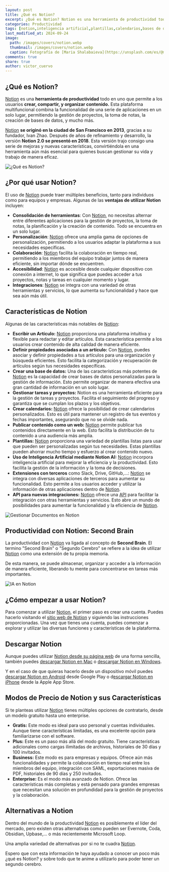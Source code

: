 ```yaml
---
layout: post
title: ¿Qué es Notion?
excerpt: ¿Qué es Notion? Notion es una herramienta de productividad todo en uno para crear, compartir y organizar contenido.
categories: Productividad
tags: [notion,inteligencia artificial,plantillas,calendarios,bases de datos]
last_modified_at: 2024-09-24
image:
  path: /images/covers/notion.webp
  thumbnail: /images/covers/notion.webp
  caption: Fotografía de [Maria Shalabaieva](https://unsplash.com/es/@maria_shalabaieva)
comments: true
share: true
author: victor_cuervo
---
```


## ¿Qué es Notion?


[Notion](https://notion.so/) es una **herramienta de productividad** todo en uno que permite a los usuarios **crear, compartir, y organizar contenido.** Esta plataforma multifuncional combina la funcionalidad de una serie de aplicaciones en un solo lugar, permitiendo la gestión de proyectos, la toma de notas, la creación de bases de datos, y mucho más.


[Notion](https://notion.so/) **se originó en la ciudad de San Francisco en 2013**, gracias a su fundador, Ivan Zhao. Después de años de refinamiento y desarrollo, la versión **Notion 2.0 se presentó en 2018**. Esta versión trajo consigo una serie de mejoras y nuevas características, convirtiéndola en una herramienta aún más esencial para quienes buscan gestionar su vida y trabajo de manera eficaz.


![¿Qué es Notion?](https://ayudaenlaweb.com/images/articulos/notion/portada-notion.webp)


## ¿Por qué usar Notion?


El uso de [Notion](https://notion.so/) puede traer múltiples beneficios, tanto para individuos como para equipos y empresas. Algunas de las **ventajas de utilizar Notion** incluyen:

- **Consolidación de herramientas**: Con [Notion](https://notion.so/), no necesitas alternar entre diferentes aplicaciones para la gestión de proyectos, la toma de notas, la planificación y la creación de contenido. Todo se encuentra en un solo lugar.
- **Personalización**: [Notion](https://notion.so/) ofrece una amplia gama de opciones de personalización, permitiendo a los usuarios adaptar la plataforma a sus necesidades específicas.
- **Colaboración**: [Notion](https://notion.so/) facilita la colaboración en tiempo real, permitiendo a los miembros del equipo trabajar juntos de manera eficiente, sin importar dónde se encuentren.
- **Accesibilidad**: [Notion](https://notion.so/) es accesible desde cualquier dispositivo con conexión a internet, lo que significa que puedes acceder a tus proyectos, notas y tareas en cualquier momento y lugar.
- **Integraciones**: [Notion](https://notion.so/) se integra con una variedad de otras herramientas y servicios, lo que aumenta su funcionalidad y hace que sea aún más útil.

## Características de Notion


Algunas de las características más notables de [Notion](https://notion.so/):

- **Escribir un Artículo:** [Notion](https://notion.so/) proporciona una plataforma intuitiva y flexible para redactar y editar artículos. Esta característica permite a los usuarios crear contenido de alta calidad de manera eficiente.
- **Definir propiedades asociadas a un artículo:** Con [Notion](https://notion.so/), puedes asociar y definir propiedades a tus artículos para una organización y búsqueda eficientes. Esto facilita la categorización y recuperación de artículos según tus necesidades específicas.
- **Crear una base de datos:** Una de las características más potentes de [Notion](https://notion.so/) es la capacidad de crear bases de datos personalizadas para la gestión de información. Esto permite organizar de manera efectiva una gran cantidad de información en un solo lugar.
- **Gestionar tareas y proyectos:** Notion es una herramienta eficiente para la gestión de tareas y proyectos. Facilita el seguimiento del progreso y garantiza que se cumplan los plazos y los objetivos.
- **Crear calendarios:** [Notion](https://notion.so/) ofrece la posibilidad de crear calendarios personalizados. Esto es útil para mantener un registro de tus eventos y fechas importantes, asegurando que no se olvide nada.
- **Publicar contenido como un web:** [Notion](https://notion.so/) permite publicar tus contenidos directamente en la web. Esto facilita la distribución de tu contenido a una audiencia más amplia.
- **Plantillas:** [Notion](https://notion.so/) proporciona una variedad de plantillas listas para usar que pueden ser personalizadas según tus necesidades. Estas plantillas pueden ahorrar mucho tiempo y esfuerzo al crear contenido nuevo.
- **Uso de Inteligencia Artificial mediante Notion AI:** [Notion](https://notion.so/) incorpora inteligencia artificial para mejorar la eficiencia y la productividad. Esto facilita la gestión de la información y la toma de decisiones.
- **Extensiones con terceros** como Slack, Drive, GitHub,…: [Notion](https://notion.so/) se integra con diversas aplicaciones de terceros para aumentar su funcionalidad. Esto permite a los usuarios acceder y utilizar la información de otras aplicaciones dentro de [Notion](https://notion.so/).
- **API para nuevas integraciones:** [Notion](https://notion.so/) ofrece una [API](https://arquitectoit.com/api-management/que-es-una-api/) para facilitar la integración con otras herramientas y servicios. Esto abre un mundo de posibilidades para aumentar la funcionalidad y la eficiencia de [Notion](https://notion.so/).

![Gestionar Documentos en Notion](https://ayudaenlaweb.com/images/articulos/notion/notion-documentos.webp)


## Productividad con Notion: Second Brain


La productividad con [Notion](https://notion.so/) va ligada al concepto de **Second Brain**. El termino "Second Brain" o "Segundo Cerebro" se refiere a la idea de utilizar [Notion](https://notion.so/) como una extensión de tu propia memoria.


De esta manera, se puede almacenar, organizar y acceder a la información de manera eficiente, liberando tu mente para concentrarse en tareas más importantes.


![IA en Notion](https://ayudaenlaweb.com/images/articulos/notion/notion-ia.webp)


## ¿Cómo empezar a usar Notion?


Para comenzar a utilizar [Notion](https://notion.so/), el primer paso es crear una cuenta. Puedes hacerlo visitando el [sitio web de Notion](https://notion.so/) y siguiendo las instrucciones proporcionadas. Una vez que tienes una cuenta, puedes comenzar a explorar y utilizar las diversas funciones y características de la plataforma. 


## Descargar Notion


Aunque puedes utilizar [Notion desde su página web](https://notion.so/) de una forma sencilla, también puedes [descargar Notion en Mac](https://www.notion.so/desktop/mac-universal/download) o [descargar Notion en Windows](https://www.notion.so/desktop/windows/download).


Y en el caso de que quieras hacerlo desde un dispositivo móvil puedes [descargar Notion en Android](https://play.google.com/store/apps/details?id=notion.id&referrer=utm_source%3Dnone%26utm_medium%3Dnone%26utm_campaign%3Dnone%26utm_term%3Dnone%26utm_content%3Dnone%26referer%3D&pli=1) desde Google Play o d[escargar Notion en iPhone](https://apps.apple.com/app/notion-notes-tasks-wikis/id1232780281) desde la Apple App Store.


## Modos de Precio de Notion y sus Características


Si te planteas utilizar [Notion](https://notion.so/) tienes múltiples opciones de contratarlo, desde un modelo gratuito hasta uno enterprise.

- **Gratis:** Este modo es ideal para uso personal y cuentas individuales. Aunque tiene características limitadas, es una excelente opción para familiarizarse con el software.
- **Plus:** Este es un paso más allá del modo gratuito. Tiene características adicionales como cargas ilimitadas de archivos, historiales de 30 días y 100 invitados.
- **Business:** Este modo es para empresas y equipos. Ofrece aún más funcionalidades y permite la colaboración en tiempo real entre los miembros del equipo, integración con SAML, exportaciones masiva de PDF, historiales de 90 días y 250 invitados.
- **Enterprise:** Es el modo más avanzado de Notion. Ofrece las características más completas y está pensado para grandes empresas que necesitan una solución en profundidad para la gestión de proyectos y la colaboración.

## Alternativas a Notion


Dentro del mundo de la productividad [Notion](https://notion.so/) es posiblemente el líder del mercado, pero existen otras alternativas como pueden ser Evernote, Coda, Obsidian, Upbase,… o más recientemente Microsoft Loop.


Una amplia variedad de alternativas por si no te cuadra [Notion](https://notion.so/).


Espero que con esta información te haya ayudado a conocer un poco más ¿qué es Notion? y sobre todo que te anime a utilizarlo para poder tener un segundo cerebro.

